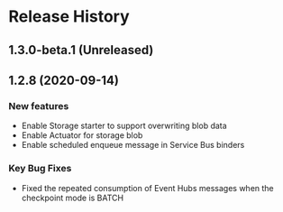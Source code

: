 # Release History

## 1.3.0-beta.1 (Unreleased)


## 1.2.8 (2020-09-14)
### New features
 - Enable Storage starter to support overwriting blob data
 - Enable Actuator for storage blob
 - Enable scheduled enqueue message in Service Bus binders

### Key Bug Fixes
 - Fixed the repeated consumption of Event Hubs messages when the checkpoint mode is BATCH

